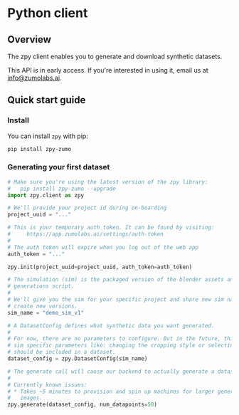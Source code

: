 # Python client

## Overview

The zpy client enables you to generate and download synthetic datasets.

This API is in early access. If you're interested in using it, email us at info@zumolabs.ai.

## Quick start guide

### Install

You can install `zpy` with pip:

```bash
pip install zpy-zumo
```

### Generating your first dataset

```python
# Make sure you're using the latest version of the zpy library:
#   pip install zpy-zumo --upgrade
import zpy.client as zpy

# We'll provide your project id during on-boarding
project_uuid = "..."

# This is your temporary auth token. It can be found by visiting:
#     https://app.zumolabs.ai/settings/auth-token
#
# The auth token will expire when you log out of the web app
auth_token = "..."

zpy.init(project_uuid=project_uuid, auth_token=auth_token)

# The simulation (sim) is the packaged version of the blender assets and
# generations script.
# 
# We'll give you the sim for your specific project and share new sim names when we
# create new versions.
sim_name = "demo_sim_v1"

# A DatasetConfig defines what synthetic data you want generated.
# 
# For now, there are no parameters to configure. But in the future, this will include
# sim specific parameters like: changing the cropping style or selecting which classes
# should be included in a dataset.
dataset_config = zpy.DatasetConfig(sim_name)

# The generate call will cause our backend to actually generate a dataset. 
#
# Currently known issues:
# * Takes ~5 minutes to provision and spin up machines for larger generation jobs >200
#   images.
zpy.generate(dataset_config, num_datapoints=50)
```
